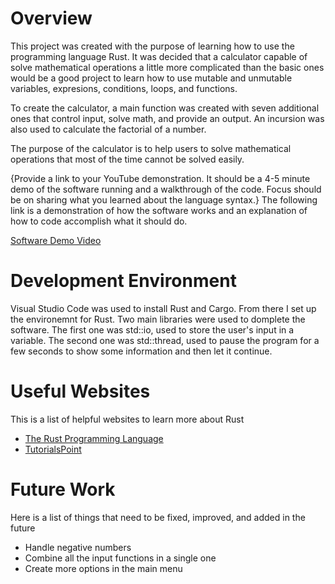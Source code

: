 # Overview

This project was created with the purpose of learning how to use the programming language Rust. It was decided that a calculator capable of solve mathematical operations a little more complicated than the basic ones would be a good project to learn how to use mutable and unmutable variables, expresions, conditions, loops, and functions.

To create the calculator, a main function was created with seven additional ones that control input, solve math, and provide an output. An incursion was also used to calculate the factorial of a number.

The purpose of the calculator is to help users to solve mathematical operations that most of the time cannot be solved easily.

{Provide a link to your YouTube demonstration. It should be a 4-5 minute demo of the software running and a walkthrough of the code. Focus should be on sharing what you learned about the language syntax.}
The following link is a demonstration of how the software works and an explanation of how to code accomplish what it should do.

[Software Demo Video](https://youtu.be/S_0qJsgCOPM)

# Development Environment

Visual Studio Code was used to install Rust and Cargo. From there I set up the environemnt for Rust.
Two main libraries were used to domplete the software. The first one was std::io, used to store the user's input in a variable. The second one was std::thread, used to pause the program for a few seconds to show some information and then let it continue.

# Useful Websites

This is a list of helpful websites to learn more about Rust

- [The Rust Programming Language](https://doc.rust-lang.org/book/title-page.html)
- [TutorialsPoint](https://www.tutorialspoint.com/rust/index.htm)

# Future Work

Here is a list of things that need to be fixed, improved, and added in the future

- Handle negative numbers
- Combine all the input functions in a single one
- Create more options in the main menu